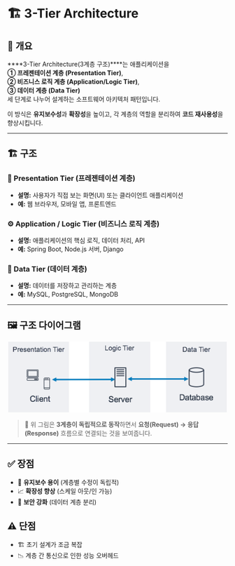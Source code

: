 # 🏗️ 3-Tier Architecture

## 📌 개요

****3-Tier Architecture(3계층 구조)****는 애플리케이션을  
**① 프레젠테이션 계층 (Presentation Tier)**,  
**② 비즈니스 로직 계층 (Application/Logic Tier)**,  
**③ 데이터 계층 (Data Tier)**  
세 단계로 나누어 설계하는 소프트웨어 아키텍처 패턴입니다.

이 방식은 **유지보수성**과 **확장성**을 높이고, 각 계층의 역할을 분리하여 **코드 재사용성**을 향상시킵니다.

---

## 🏗️ 구조

### 🎨 Presentation Tier (프레젠테이션 계층)
- **설명:** 사용자가 직접 보는 화면(UI) 또는 클라이언트 애플리케이션  
- **예:** 웹 브라우저, 모바일 앱, 프론트엔드

### ⚙️ Application / Logic Tier (비즈니스 로직 계층)
- **설명:** 애플리케이션의 핵심 로직, 데이터 처리, API
- **예:** Spring Boot, Node.js 서버, Django

### 💾 Data Tier (데이터 계층)
- **설명:** 데이터를 저장하고 관리하는 계층
- **예:** MySQL, PostgreSQL, MongoDB

---

## 🖼️ 구조 다이어그램
<p align="center">
  <img src="./3-tier.png" alt="3-Tier Architecture" width="500">
</p>

> 🔎 위 그림은 **3계층이 독립적으로 동작**하면서 **요청(Request) → 응답(Response)** 흐름으로 연결되는 것을 보여줍니다.

---

## ✅ 장점
- 🔧 **유지보수 용이** (계층별 수정이 독립적)
- 📈 **확장성 향상** (스케일 아웃/인 가능)
- 🔐 **보안 강화** (데이터 계층 분리)

## ⚠️ 단점
- 🏗️ 초기 설계가 조금 복잡
- 📉 계층 간 통신으로 인한 성능 오버헤드
